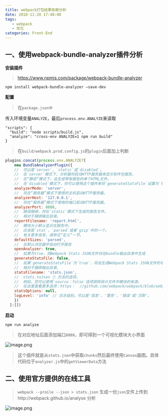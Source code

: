 ```yaml
---
title: webpack打包结果依赖分析
date: 2018-11-20 17:40:08
tags: 
   - webpack
   - 优化
categories: Front-End
---
```


## 一、使用webpack-bundle-analyzer插件分析

**安装插件**

> https://www.npmjs.com/package/webpack-bundle-analyzer

```
npm install webpack-bundle-analyzer –save-dev
```

**配置**

> 在`package.json中`


传入环境变量`ANALYZE`，最后`process.env.ANALYZE`来读取


```
"scripts": {
  "build": "node scripts/build.js",
  "analyze": "cross-env ANALYZE=1 npm run build"
}
```

> 在`build/webpack.prod.config.js`的`plugin`后面加上判断

```js
plugins.concat(process.env.ANALYZE?[
    new BundleAnalyzerPlugin({
    //  可以是`server`，`static`或`disabled`。
    //  在`server`模式下，分析器将启动HTTP服务器来显示软件包报告。
    //  在“静态”模式下，会生成带有报告的单个HTML文件。
    //  在`disabled`模式下，你可以使用这个插件来将`generateStatsFile`设置为`true`来生成Webpack Stats JSON文件。
    analyzerMode: 'server',
    //  将在“服务器”模式下使用的主机启动HTTP服务器。
    analyzerHost: '127.0.0.1',
    //  将在“服务器”模式下使用的端口启动HTTP服务器。
    analyzerPort: 8888,
    //  路径捆绑，将在`static`模式下生成的报告文件。
    //  相对于捆绑输出目录。
    reportFilename: 'report.html',
    //  模块大小默认显示在报告中。
    //  应该是`stat`，`parsed`或者`gzip`中的一个。
    //  有关更多信息，请参见“定义”一节。
    defaultSizes: 'parsed',
    //  在默认浏览器中自动打开报告
    openAnalyzer: true,
    //  如果为true，则Webpack Stats JSON文件将在bundle输出目录中生成
    generateStatsFile: false,
    //  如果`generateStatsFile`为`true`，将会生成Webpack Stats JSON文件的名字。
    //  相对于捆绑输出目录。
    statsFilename: 'stats.json',
    //  stats.toJson（）方法的选项。
    //  例如，您可以使用`source：false`选项排除统计文件中模块的来源。
    //  在这里查看更多选项：https：  //github.com/webpack/webpack/blob/webpack-1/lib/Stats.js#L21
    statsOptions: null,
    logLevel: 'info' // 日志级别。可以是'信息'，'警告'，'错误'或'沉默'。
  	})
  ]:[])
  ```
  
 **启动**
 
 ```
 npm run analyze
 ```
 
 > 在对应地址后面添加端口`8888`，即可得到一个可视化模块大小界面
 
 ![image.png](https://upload-images.jianshu.io/upload_images/1480597-1d25e48d13694226.png?imageMogr2/auto-orient/strip%7CimageView2/2/w/1240)

> 这个插件就是从`stats.json`中获取`chunks`然后最终使用`Canvas`画图。具体代码位于`analyzer.js`中的`getViewerData`方法

## 二、使用官方提供的在线工具

> `webpack --proile --json > stats.json` 生成一份`json`文件上传到http://webpack.github.io/analyse 分析

![image.png](https://upload-images.jianshu.io/upload_images/1480597-530d438145397ca8.png?imageMogr2/auto-orient/strip%7CimageView2/2/w/1240)
